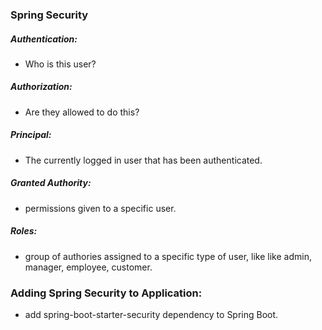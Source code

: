 ### Spring Security  

##### Authentication:  
* Who is this user?  

##### Authorization:  
* Are they allowed to do this?  

##### Principal:  
* The currently logged in user that has been authenticated.  

##### Granted Authority:  
* permissions given to a specific user.  

##### Roles:  
* group of authories assigned to a specific type of user, like like admin, manager, employee, customer.  

### Adding Spring Security to Application:  
* add spring-boot-starter-security dependency to Spring Boot.  





